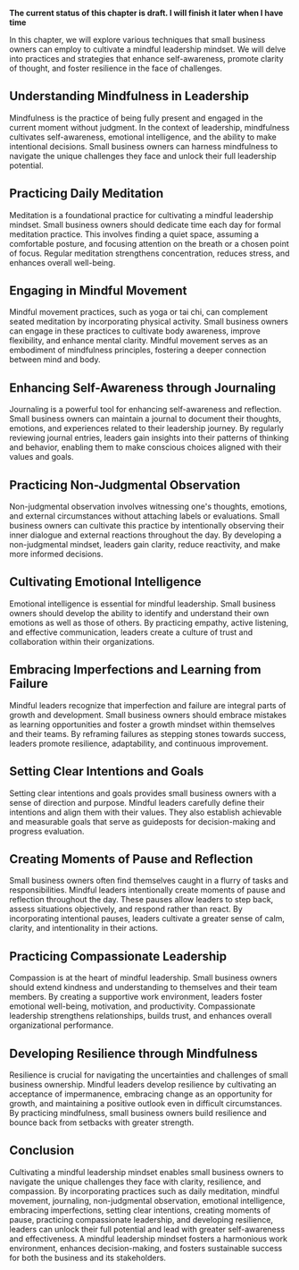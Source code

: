 **The current status of this chapter is draft. I will finish it later when I have time**

In this chapter, we will explore various techniques that small business owners can employ to cultivate a mindful leadership mindset. We will delve into practices and strategies that enhance self-awareness, promote clarity of thought, and foster resilience in the face of challenges.

Understanding Mindfulness in Leadership
---------------------------------------

Mindfulness is the practice of being fully present and engaged in the current moment without judgment. In the context of leadership, mindfulness cultivates self-awareness, emotional intelligence, and the ability to make intentional decisions. Small business owners can harness mindfulness to navigate the unique challenges they face and unlock their full leadership potential.

Practicing Daily Meditation
---------------------------

Meditation is a foundational practice for cultivating a mindful leadership mindset. Small business owners should dedicate time each day for formal meditation practice. This involves finding a quiet space, assuming a comfortable posture, and focusing attention on the breath or a chosen point of focus. Regular meditation strengthens concentration, reduces stress, and enhances overall well-being.

Engaging in Mindful Movement
----------------------------

Mindful movement practices, such as yoga or tai chi, can complement seated meditation by incorporating physical activity. Small business owners can engage in these practices to cultivate body awareness, improve flexibility, and enhance mental clarity. Mindful movement serves as an embodiment of mindfulness principles, fostering a deeper connection between mind and body.

Enhancing Self-Awareness through Journaling
-------------------------------------------

Journaling is a powerful tool for enhancing self-awareness and reflection. Small business owners can maintain a journal to document their thoughts, emotions, and experiences related to their leadership journey. By regularly reviewing journal entries, leaders gain insights into their patterns of thinking and behavior, enabling them to make conscious choices aligned with their values and goals.

Practicing Non-Judgmental Observation
-------------------------------------

Non-judgmental observation involves witnessing one's thoughts, emotions, and external circumstances without attaching labels or evaluations. Small business owners can cultivate this practice by intentionally observing their inner dialogue and external reactions throughout the day. By developing a non-judgmental mindset, leaders gain clarity, reduce reactivity, and make more informed decisions.

Cultivating Emotional Intelligence
----------------------------------

Emotional intelligence is essential for mindful leadership. Small business owners should develop the ability to identify and understand their own emotions as well as those of others. By practicing empathy, active listening, and effective communication, leaders create a culture of trust and collaboration within their organizations.

Embracing Imperfections and Learning from Failure
-------------------------------------------------

Mindful leaders recognize that imperfection and failure are integral parts of growth and development. Small business owners should embrace mistakes as learning opportunities and foster a growth mindset within themselves and their teams. By reframing failures as stepping stones towards success, leaders promote resilience, adaptability, and continuous improvement.

Setting Clear Intentions and Goals
----------------------------------

Setting clear intentions and goals provides small business owners with a sense of direction and purpose. Mindful leaders carefully define their intentions and align them with their values. They also establish achievable and measurable goals that serve as guideposts for decision-making and progress evaluation.

Creating Moments of Pause and Reflection
----------------------------------------

Small business owners often find themselves caught in a flurry of tasks and responsibilities. Mindful leaders intentionally create moments of pause and reflection throughout the day. These pauses allow leaders to step back, assess situations objectively, and respond rather than react. By incorporating intentional pauses, leaders cultivate a greater sense of calm, clarity, and intentionality in their actions.

Practicing Compassionate Leadership
-----------------------------------

Compassion is at the heart of mindful leadership. Small business owners should extend kindness and understanding to themselves and their team members. By creating a supportive work environment, leaders foster emotional well-being, motivation, and productivity. Compassionate leadership strengthens relationships, builds trust, and enhances overall organizational performance.

Developing Resilience through Mindfulness
-----------------------------------------

Resilience is crucial for navigating the uncertainties and challenges of small business ownership. Mindful leaders develop resilience by cultivating an acceptance of impermanence, embracing change as an opportunity for growth, and maintaining a positive outlook even in difficult circumstances. By practicing mindfulness, small business owners build resilience and bounce back from setbacks with greater strength.

Conclusion
----------

Cultivating a mindful leadership mindset enables small business owners to navigate the unique challenges they face with clarity, resilience, and compassion. By incorporating practices such as daily meditation, mindful movement, journaling, non-judgmental observation, emotional intelligence, embracing imperfections, setting clear intentions, creating moments of pause, practicing compassionate leadership, and developing resilience, leaders can unlock their full potential and lead with greater self-awareness and effectiveness. A mindful leadership mindset fosters a harmonious work environment, enhances decision-making, and fosters sustainable success for both the business and its stakeholders.
